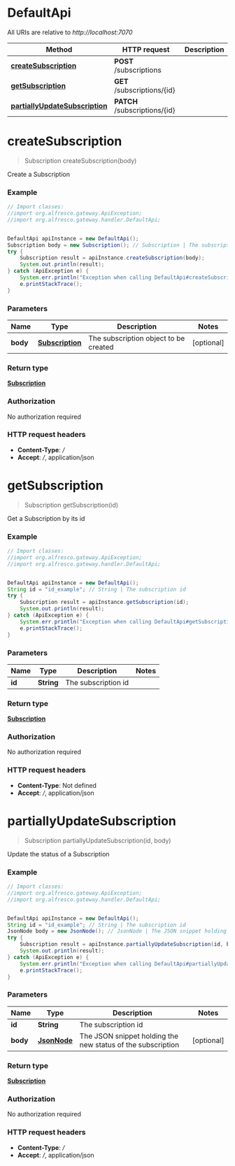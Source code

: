 # DefaultApi

All URIs are relative to *http://localhost:7070*

Method | HTTP request | Description
------------- | ------------- | -------------
[**createSubscription**](DefaultApi.md#createSubscription) | **POST** /subscriptions | 
[**getSubscription**](DefaultApi.md#getSubscription) | **GET** /subscriptions/{id} | 
[**partiallyUpdateSubscription**](DefaultApi.md#partiallyUpdateSubscription) | **PATCH** /subscriptions/{id} | 

<a name="createSubscription"></a>
# **createSubscription**
> Subscription createSubscription(body)



Create a Subscription

### Example
```java
// Import classes:
//import org.alfresco.gateway.ApiException;
//import org.alfresco.gateway.handler.DefaultApi;


DefaultApi apiInstance = new DefaultApi();
Subscription body = new Subscription(); // Subscription | The subscription object to be created
try {
    Subscription result = apiInstance.createSubscription(body);
    System.out.println(result);
} catch (ApiException e) {
    System.err.println("Exception when calling DefaultApi#createSubscription");
    e.printStackTrace();
}
```

### Parameters

Name | Type | Description  | Notes
------------- | ------------- | ------------- | -------------
 **body** | [**Subscription**](Subscription.md)| The subscription object to be created | [optional]

### Return type

[**Subscription**](Subscription.md)

### Authorization

No authorization required

### HTTP request headers

 - **Content-Type**: */*
 - **Accept**: */*, application/json

<a name="getSubscription"></a>
# **getSubscription**
> Subscription getSubscription(id)



Get a Subscription by its id

### Example
```java
// Import classes:
//import org.alfresco.gateway.ApiException;
//import org.alfresco.gateway.handler.DefaultApi;


DefaultApi apiInstance = new DefaultApi();
String id = "id_example"; // String | The subscription id
try {
    Subscription result = apiInstance.getSubscription(id);
    System.out.println(result);
} catch (ApiException e) {
    System.err.println("Exception when calling DefaultApi#getSubscription");
    e.printStackTrace();
}
```

### Parameters

Name | Type | Description  | Notes
------------- | ------------- | ------------- | -------------
 **id** | **String**| The subscription id |

### Return type

[**Subscription**](Subscription.md)

### Authorization

No authorization required

### HTTP request headers

 - **Content-Type**: Not defined
 - **Accept**: */*, application/json

<a name="partiallyUpdateSubscription"></a>
# **partiallyUpdateSubscription**
> Subscription partiallyUpdateSubscription(id, body)



Update the status of a Subscription

### Example
```java
// Import classes:
//import org.alfresco.gateway.ApiException;
//import org.alfresco.gateway.handler.DefaultApi;


DefaultApi apiInstance = new DefaultApi();
String id = "id_example"; // String | The subscription id
JsonNode body = new JsonNode(); // JsonNode | The JSON snippet holding the new status of the subscription
try {
    Subscription result = apiInstance.partiallyUpdateSubscription(id, body);
    System.out.println(result);
} catch (ApiException e) {
    System.err.println("Exception when calling DefaultApi#partiallyUpdateSubscription");
    e.printStackTrace();
}
```

### Parameters

Name | Type | Description  | Notes
------------- | ------------- | ------------- | -------------
 **id** | **String**| The subscription id |
 **body** | [**JsonNode**](JsonNode.md)| The JSON snippet holding the new status of the subscription | [optional]

### Return type

[**Subscription**](Subscription.md)

### Authorization

No authorization required

### HTTP request headers

 - **Content-Type**: */*
 - **Accept**: */*, application/json

